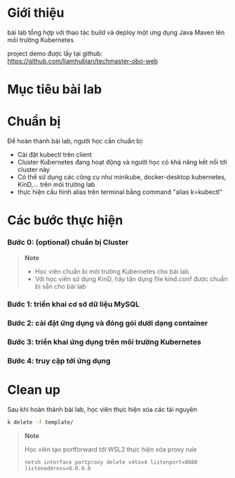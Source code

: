 # Giới thiệu

bài lab tổng hợp với thao tác build và deploy một ưng dụng Java Maven lên môi trường Kubernetes

project demo được lấy tại github: https://github.com/liamhubian/techmaster-obo-web

# Mục tiêu bài lab

# Chuẩn bị

Để hoàn thành bài lab, người học cần chuẩn bị:

- Cài đặt kubectl trên client
- Cluster Kubernetes đang hoạt động và người học có khả năng kết nối tới cluster này
- Có thể sử dụng các công cụ như minikube, docker-desktop kubernetes, KinD,... trên môi trường lab
- thực hiện cấu hình alias trên terminal bằng command "alias k=kubectl"

# Các bước thực hiện

### Bước 0: (optional) chuẩn bị Cluster

> **Note**
>
> - Học viên chuẩn bị môi trường Kubernetes cho bài lab
> - Với học viên sử dụng KinD, hãy tận dụng file kind.conf được chuẩn bị sẵn cho bài lab

### Bước 1: triển khai cơ sở dữ liệu MySQL

### Bước 2: cài đặt ứng dụng và đóng gói dưới dạng container

### Bước 3: triển khai ứng dụng trên môi trường Kubernetes

### Bước 4: truy cập tới ứng dụng

# Clean up

Sau khi hoàn thành bài lab, học viên thực hiện xóa các tài nguyên

```bash
k delete -f template/
```
> **Note**
>
> Học viên tạo portforward tới WSL2 thực hiện xóa proxy rule
> ```command
> netsh interface portproxy delete v4tov4 listenport=8080 listenaddress=0.0.0.0
> ```
